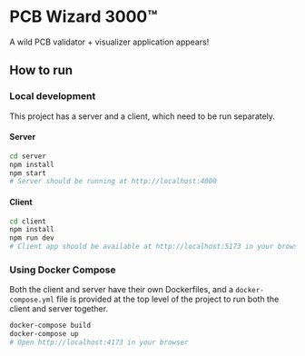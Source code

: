 # PCB Wizard 3000™

A wild PCB validator + visualizer application appears!

## How to run

### Local development

This project has a server and a client, which need to be run separately.

#### Server

```sh
cd server
npm install
npm start
# Server should be running at http://localhost:4000
```

#### Client

```sh
cd client
npm install
npm run dev
# Client app should be available at http://localhost:5173 in your browser
```

### Using Docker Compose

Both the client and server have their own Dockerfiles, and a `docker-compose.yml` file is provided at the top level of the project to run both the client and server together.

```sh
docker-compose build
docker-compose up
# Open http://localhost:4173 in your browser
```

